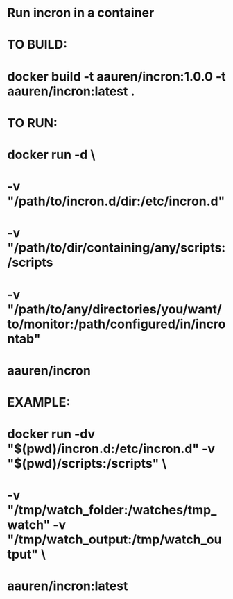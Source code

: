 # Run incron in a container
#
# TO BUILD:
# docker build -t aauren/incron:1.0.0 -t aauren/incron:latest .
#
# TO RUN:
# docker run -d \
#   -v "/path/to/incron.d/dir:/etc/incron.d"
#   -v "/path/to/dir/containing/any/scripts:/scripts
#   -v "/path/to/any/directories/you/want/to/monitor:/path/configured/in/incrontab"
#   aauren/incron
#
# EXAMPLE:
# docker run -dv "$(pwd)/incron.d:/etc/incron.d" -v "$(pwd)/scripts:/scripts" \
#   -v "/tmp/watch_folder:/watches/tmp_watch" -v "/tmp/watch_output:/tmp/watch_output" \
#   aauren/incron:latest

